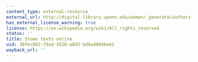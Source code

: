 ```yaml
---
content_type: external-resource
external_url: http://digital.library.upenn.edu/women/_generate/authors-S.html
has_external_license_warning: true
license: https://en.wikipedia.org/wiki/All_rights_reserved
status: ''
title: Stowe texts online
uid: 30fec002-79ad-4520-a8d3-bdba4604be62
wayback_url: ''
---
```

